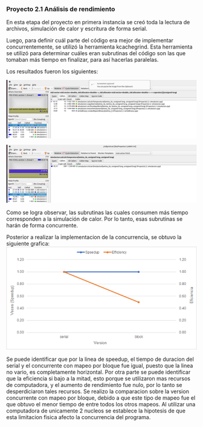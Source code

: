 ### Proyecto 2.1 Análisis de rendimiento

En esta etapa del proyecto en primera instancia se creó toda la lectura de archivos, simulación de calor y escritura de forma serial.

Luego, para definir cuál parte del código era mejor de implementar concurrentemente, se utilizó la herramienta kcachegrind. Esta herramienta se utilizó para determinar cuáles eran subrutinas del código son las que tomaban más tiempo en finalizar, para así hacerlas paralelas.

Los resultados fueron los siguientes:

![image info](./desing/imagesReport/ReportKcachegrind%231.png)

![image info](./desing/imagesReport/ReportKcachegrind%232.png)

Como se logra observar, las subrutinas las cuales consumen más tiempo corresponden a la simulación de calor. Por lo tanto, esas subrutinas se harán de forma concurrente.

Posterior a realizar la implementacion de la concurrencia, se obtuvo la siguiente grafica:
![image info](./desing/imagesReport/graficaSpeedupEfficiency.png)

Se puede identificar que por la linea de speedup, el tiempo de duracion del serial y el concurrente con mapeo por bloque fue igual, puesto que la linea no vario, es completamente horizontal. Por otra parte se puede identificar que la eficiencia si bajo a la mitad, esto porque se utilizaron mas recursos de computadora, y el aumento de rendimiento fue nulo, por lo tanto se desperdiciaron tales recursos. Se realizo la comparacion sobre la version concurrente con mapeo por bloque, debido a que este tipo de mapeo fue el que obtuvo el menor tiempo de entre todos los otros mapeos. Al utilizar una computadora de unicamente 2 nucleos se establece la hipotesis de que esta limitacion fisica afecto la concurrencia del programa.
